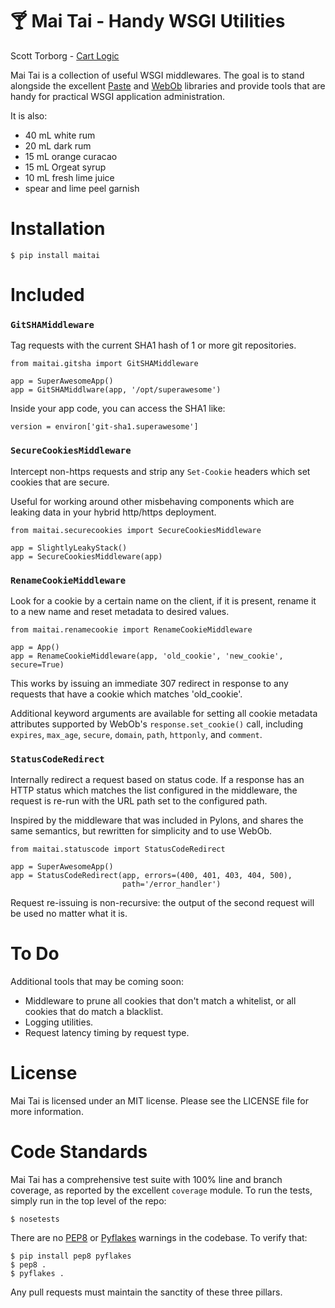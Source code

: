 &#127864; Mai Tai - Handy WSGI Utilities
============================================

Scott Torborg - [Cart Logic](http://www.cartlogic.com)

Mai Tai is a collection of useful WSGI middlewares. The goal is to stand
alongside the excellent [Paste](http://pythonpaste.org) and
[WebOb](http://webob.org) libraries and provide tools that are handy for
practical WSGI application administration.

It is also:

* 40 mL white rum
* 20 mL dark rum
* 15 mL orange curacao
* 15 mL Orgeat syrup
* 10 mL fresh lime juice
* spear and lime peel garnish

Installation
============

    $ pip install maitai


Included
========

### ``GitSHAMiddleware`` ###

Tag requests with the current SHA1 hash of 1 or more git repositories.

    from maitai.gitsha import GitSHAMiddleware

    app = SuperAwesomeApp()
    app = GitSHAMiddlware(app, '/opt/superawesome')

Inside your app code, you can access the SHA1 like:

    version = environ['git-sha1.superawesome']


### ``SecureCookiesMiddleware`` ###

Intercept non-https requests and strip any ``Set-Cookie`` headers which set
cookies that are secure.

Useful for working around other misbehaving components which are leaking data
in your hybrid http/https deployment.

    from maitai.securecookies import SecureCookiesMiddleware

    app = SlightlyLeakyStack()
    app = SecureCookiesMiddleware(app)


### ``RenameCookieMiddleware`` ###

Look for a cookie by a certain name on the client, if it is present, rename it
to a new name and reset metadata to desired values.

    from maitai.renamecookie import RenameCookieMiddleware

    app = App()
    app = RenameCookieMiddleware(app, 'old_cookie', 'new_cookie', secure=True)

This works by issuing an immediate 307 redirect in response to any requests
that have a cookie which matches 'old_cookie'.

Additional keyword arguments are available for setting all cookie metadata
attributes supported by WebOb's ``response.set_cookie()`` call, including
``expires``, ``max_age``, ``secure``, ``domain``, ``path``, ``httponly``, and
``comment``.


### ``StatusCodeRedirect`` ###

Internally redirect a request based on status code. If a response has an HTTP
status which matches the list configured in the middleware, the request is
re-run with the URL path set to the configured path.

Inspired by the middleware that was included in Pylons, and shares the same
semantics, but rewritten for simplicity and to use WebOb.

    from maitai.statuscode import StatusCodeRedirect

    app = SuperAwesomeApp()
    app = StatusCodeRedirect(app, errors=(400, 401, 403, 404, 500),
                             path='/error_handler')

Request re-issuing is non-recursive: the output of the second request will be
used no matter what it is.


To Do
=====

Additional tools that may be coming soon:

- Middleware to prune all cookies that don't match a whitelist, or all cookies
  that do match a blacklist.
- Logging utilities.
- Request latency timing by request type.


License
=======

Mai Tai is licensed under an MIT license. Please see the LICENSE file for more
information.


Code Standards
==============

Mai Tai has a comprehensive test suite with 100% line and branch coverage, as
reported by the excellent ``coverage`` module. To run the tests, simply run in
the top level of the repo:

    $ nosetests

There are no [PEP8](http://www.python.org/dev/peps/pep-0008/) or
[Pyflakes](http://pypi.python.org/pypi/pyflakes) warnings in the codebase. To
verify that:

    $ pip install pep8 pyflakes
    $ pep8 .
    $ pyflakes .

Any pull requests must maintain the sanctity of these three pillars.
